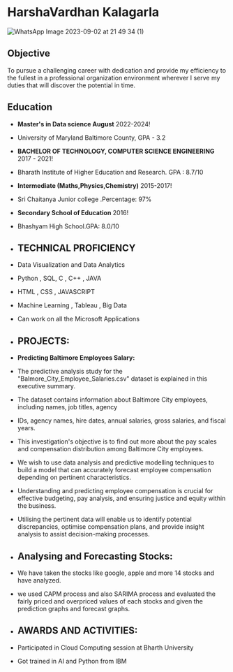 # HarshaVardhan Kalagarla
![WhatsApp Image 2023-09-02 at 21 49 34 (1)](https://github.com/DATA-606-2023-FALL-THURSDAY/kalagarla_harsha/assets/143569259/9c712e15-785f-48fb-a646-cc6e6f8a129e)
## Objective
To pursue a challenging career with dedication and provide my efficiency to the fullest in a professional
organization environment wherever I serve my duties that will discover the potential in time.
## Education

- **Master's in Data science August** 2022-2024!
- University of Maryland Baltimore County, GPA - 3.2   			                       
- **BACHELOR OF TECHNOLOGY, COMPUTER SCIENCE ENGINEERING**	2017 - 2021!
- Bharath Institute of Higher Education and Research. GPA : 8.7/10
- **Intermediate (Maths,Physics,Chemistry)** 2015-2017!
- Sri Chaitanya Junior college .Percentage: 97%
- **Secondary School of Education** 2016!
- Bhashyam High School.GPA: 8.0/10

- ##  TECHNICAL PROFICIENCY
-  Data Visualization and Data Analytics
-  Python , SQL, C , C++ , JAVA
-  HTML , CSS , JAVASCRIPT
-  Machine Learning , Tableau , Big Data
-  Can work on all the Microsoft Applications

-  ## PROJECTS:
-  **Predicting Baltimore Employees Salary:**
-  The predictive analysis study for the "Balmore_City_Employee_Salaries.csv" dataset is explained in this executive summary.
-  The dataset contains information about Baltimore City employees, including names, job titles, agency
-  IDs, agency names, hire dates, annual salaries, gross salaries, and fiscal years.
-  This investigation's objective is to find out more about the pay scales and compensation distribution among Baltimore City employees.
-  We wish to use data analysis and predictive modelling techniques to build a model that can accurately forecast employee compensation depending on pertinent characteristics.
-  Understanding and predicting employee compensation is crucial for effective budgeting, pay analysis, and ensuring justice and equity within the business.
-  Utilising the pertinent data will enable us to identify potential discrepancies, optimise compensation plans, and provide insight analysis to assist decision-making processes.

-  ## Analysing and Forecasting Stocks:
-  We have taken the stocks like google, apple and more 14 stocks and have analyzed.
-  we used CAPM process and also SARIMA process and evaluated the fairly priced and overpriced values of each stocks and given the prediction graphs and forecast graphs.

-  ## AWARDS AND ACTIVITIES:
-  Participated in Cloud Computing session at Bharth University
-  Got trained in AI and Python from IBM               
